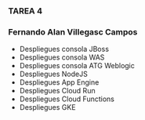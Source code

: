 ### TAREA 4

### Fernando Alan Villegasc Campos

- Despliegues consola JBoss
- Despliegues consola WAS
- Despliegues consola ATG Weblogic
- Despliegues NodeJS
- Despliegues App Engine
- Despliegues Cloud Run
- Despliegues Cloud Functions
- Despliegues GKE